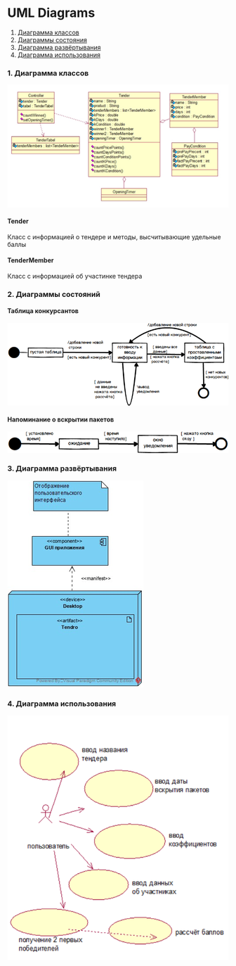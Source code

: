 # UML Diagrams
1. [Диаграмма классов](#1)<br>
2. [Диаграммы состояния](#2)<br>
3. [Диаграмма развёртывания](#3)<br>
4. [Диаграмма использования](#4)<br>

<a name="1"/>

### 1. Диаграмма классов 
![ClassDiagram](https://github.com/WioWio/Tendro/blob/master/Diagrams/ClassDiagram.png "ClassDiagram")
#### Tender
Класс с информацией о тендере и методы, высчитывающие удельные баллы
#### TenderMember
Класс с информацией об участинке тендера

<a name="2"/>

### 2. Диаграммы состояний 
#### Таблица конкурсантов
![Tabel](https://github.com/WioWio/Tendro/blob/master/Diagrams/Tabel.png "Tabel")
#### Напоминание о вскрытии пакетов
![Alarm](https://github.com/WioWio/Tendro/blob/master/Diagrams/Alarm.png "Alarm")

<a name="3"/>

### 3. Диаграмма развёртывания
![Deployment](https://github.com/WioWio/Tendro/blob/master/Diagrams/Deployment.jpg "Deployment")

### 4. Диаграмма использования
![Use Case](https://github.com/WioWio/Tendro/blob/master/Diagrams/UseCaseDiagram.png "Use Case")

